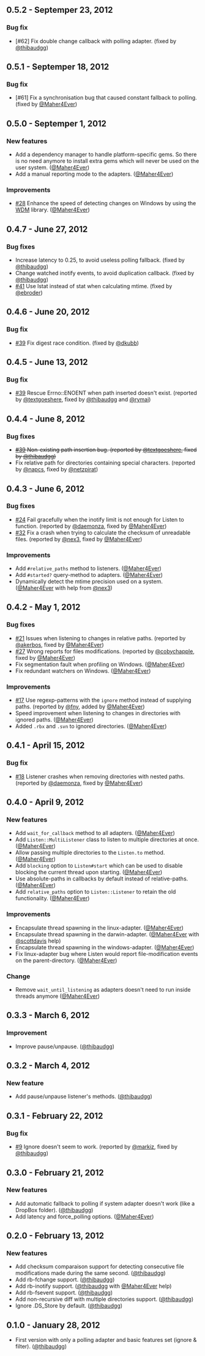 ## 0.5.2 - Septemper 23, 2012

### Bug fix

- [#62] Fix double change callback with polling adapter. (fixed by [@thibaudgg][])

## 0.5.1 - Septemper 18, 2012

### Bug fix

- [#61] Fix a synchronisation bug that caused constant fallback to polling. (fixed by [@Maher4Ever][])

## 0.5.0 - Septemper 1, 2012

### New features

- Add a dependency manager to handle platform-specific gems. So there is no need anymore to install
  extra gems which will never be used on the user system. ([@Maher4Ever][])
- Add a manual reporting mode to the adapters. ([@Maher4Ever][])

### Improvements

- [#28] Enhance the speed of detecting changes on Windows by using the [WDM][] library. ([@Maher4Ever][])

## 0.4.7 - June 27, 2012

### Bug fixes

- Increase latency to 0.25, to avoid useless polling fallback. (fixed by [@thibaudgg][])
- Change watched inotify events, to avoid duplication callback. (fixed by [@thibaudgg][])
- [#41](https://github.com/guard/listen/issues/41) Use lstat instead of stat when calculating mtime. (fixed by [@ebroder][])

## 0.4.6 - June 20, 2012

### Bug fix

- [#39](https://github.com/guard/listen/issues/39) Fix digest race condition. (fixed by [@dkubb][])

## 0.4.5 - June 13, 2012

### Bug fix

- [#39](https://github.com/guard/listen/issues/39) Rescue Errno::ENOENT when path inserted doesn't exist. (reported by [@textgoeshere][], fixed by [@thibaudgg][] and [@rymai][])

## 0.4.4 - June 8, 2012

### Bug fixes

- ~~[#39](https://github.com/guard/listen/issues/39) Non-existing path insertion bug. (reported by [@textgoeshere][], fixed by [@thibaudgg][])~~
- Fix relative path for directories containing special characters. (reported by [@napcs][], fixed by [@netzpirat][])

## 0.4.3 - June 6, 2012

### Bug fixes

- [#24](https://github.com/guard/listen/issues/24) Fail gracefully when the inotify limit is not enough for Listen to function. (reported by [@daemonza][], fixed by [@Maher4Ever][])
- [#32](https://github.com/guard/listen/issues/32) Fix a crash when trying to calculate the checksum of unreadable files. (reported by [@nex3][], fixed by [@Maher4Ever][])

### Improvements

- Add `#relative_paths` method to listeners. ([@Maher4Ever][])
- Add `#started?` query-method to adapters. ([@Maher4Ever][])
- Dynamically detect the mtime precision used on a system. ([@Maher4Ever][] with help from [@nex3][])

## 0.4.2 - May 1, 2012

### Bug fixes

- [#21](https://github.com/guard/listen/issues/21) Issues when listening to changes in relative paths. (reported by [@akerbos][], fixed by [@Maher4Ever][])
- [#27](https://github.com/guard/listen/issues/27) Wrong reports for files modifications. (reported by [@cobychapple][], fixed by [@Maher4Ever][])
- Fix segmentation fault when profiling on Windows. ([@Maher4Ever][])
- Fix redundant watchers on Windows. ([@Maher4Ever][])

### Improvements

- [#17](https://github.com/guard/listen/issues/17) Use regexp-patterns with the `ignore` method instead of supplying paths. (reported by [@fny][], added by [@Maher4Ever][])
- Speed improvement when listening to changes in directories with ignored paths. ([@Maher4Ever][])
- Added `.rbx` and `.svn` to ignored directories. ([@Maher4Ever][])

## 0.4.1 - April 15, 2012

### Bug fix

- [#18](https://github.com/guard/listen/issues/18) Listener crashes when removing directories with nested paths. (reported by [@daemonza][], fixed by [@Maher4Ever][])

## 0.4.0 - April 9, 2012

### New features

- Add `wait_for_callback` method to all adapters. ([@Maher4Ever][])
- Add `Listen::MultiListener` class to listen to multiple directories at once. ([@Maher4Ever][])
- Allow passing multiple directories to the `Listen.to` method. ([@Maher4Ever][])
- Add `blocking` option to `Listen#start` which can be used to disable blocking the current thread upon starting. ([@Maher4Ever][])
- Use absolute-paths in callbacks by default instead of relative-paths. ([@Maher4Ever][])
- Add `relative_paths` option to `Listen::Listener` to retain the old functionality. ([@Maher4Ever][])

### Improvements

- Encapsulate thread spawning in the linux-adapter. ([@Maher4Ever][])
- Encapsulate thread spawning in the darwin-adapter. ([@Maher4Ever][] with [@scottdavis][] help)
- Encapsulate thread spawning in the windows-adapter. ([@Maher4Ever][])
- Fix linux-adapter bug where Listen would report file-modification events on the parent-directory. ([@Maher4Ever][])

### Change

- Remove `wait_until_listening` as adapters doesn't need to run inside threads anymore ([@Maher4Ever][])

## 0.3.3 - March 6, 2012

### Improvement

- Improve pause/unpause. ([@thibaudgg][])

## 0.3.2 - March 4, 2012

### New feature

- Add pause/unpause listener's methods. ([@thibaudgg][])

## 0.3.1 - February 22, 2012

### Bug fix

- [#9](https://github.com/guard/listen/issues/9) Ignore doesn't seem to work. (reported by [@markiz][], fixed by [@thibaudgg][])

## 0.3.0 - February 21, 2012

### New features

- Add automatic fallback to polling if system adapter doesn't work (like a DropBox folder). ([@thibaudgg][])
- Add latency and force_polling options. ([@Maher4Ever][])

## 0.2.0 - February 13, 2012

### New features

- Add checksum comparaison support for detecting consecutive file modifications made during the same second. ([@thibaudgg][])
- Add rb-fchange support. ([@thibaudgg][])
- Add rb-inotify support. ([@thibaudgg][] with [@Maher4Ever][] help)
- Add rb-fsevent support. ([@thibaudgg][])
- Add non-recursive diff with multiple directories support. ([@thibaudgg][])
- Ignore .DS_Store by default. ([@thibaudgg][])

## 0.1.0 - January 28, 2012

- First version with only a polling adapter and basic features set (ignore & filter). ([@thibaudgg][])

<!--- The following link definition list is generated by PimpMyChangelog --->
[#9]: https://github.com/guard/listen/issues/9
[#17]: https://github.com/guard/listen/issues/17
[#18]: https://github.com/guard/listen/issues/18
[#21]: https://github.com/guard/listen/issues/21
[#24]: https://github.com/guard/listen/issues/24
[#27]: https://github.com/guard/listen/issues/27
[#28]: https://github.com/guard/listen/issues/28
[#32]: https://github.com/guard/listen/issues/32
[#39]: https://github.com/guard/listen/issues/39
[@Maher4Ever]: https://github.com/Maher4Ever
[@dkubb]: https://github.com/dkubb
[@ebroder]: https://github.com/ebroder
[@akerbos]: https://github.com/akerbos
[@cobychapple]: https://github.com/cobychapple
[@daemonza]: https://github.com/daemonza
[@fny]: https://github.com/fny
[@markiz]: https://github.com/markiz
[@napcs]: https://github.com/napcs
[@netzpirat]: https://github.com/netzpirat
[@nex3]: https://github.com/nex3
[@rymai]: https://github.com/rymai
[@scottdavis]: https://github.com/scottdavis
[@textgoeshere]: https://github.com/textgoeshere
[@thibaudgg]: https://github.com/thibaudgg
[WDM]: https://github.com/Maher4Ever/wdm
